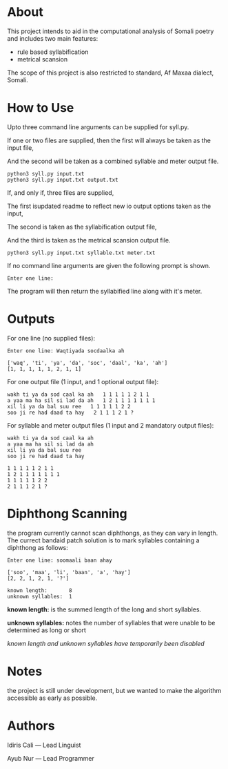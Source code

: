 # About
This project intends to aid in the computational analysis of Somali poetry and includes two main features:
- rule based syllabification 
- metrical scansion 
 
The scope of this project is also restricted to standard, Af Maxaa dialect, Somali.

# How to Use
Upto three command line arguments can be supplied for syll.py.


If one or two files are supplied, then the first will always be taken as the input file,

And the second will be taken as a combined syllable and meter output file.
```
python3 syll.py input.txt
python3 syll.py input.txt output.txt
```
If, and only if, three files are supplied,

The first isupdated readme to reflect new io output options taken as the input,

The second is taken as the syllabification output file,

And the third is taken as the metrical scansion output file.
```
python3 syll.py input.txt syllable.txt meter.txt
```
If no command line arguments are given the following prompt is shown.

```
Enter one line:
```
The program will then return the syllabified line along with it's meter.

# Outputs
For one line (no supplied files):
```
Enter one line: Waqtiyada socdaalka ah

['waq', 'ti', 'ya', 'da', 'soc', 'daal', 'ka', 'ah']
[1, 1, 1, 1, 1, 2, 1, 1]
```

For one output file (1 input, and 1 optional output file):
```
wakh ti ya da sod caal ka ah   1 1 1 1 1 2 1 1
a yaa ma ha sil si lad da ah   1 2 1 1 1 1 1 1 1
xil li ya da bal suu ree   1 1 1 1 1 2 2
soo ji re had daad ta hay   2 1 1 1 2 1 ?
```
For syllable and meter output files (1 input and 2 mandatory output files):
```
wakh ti ya da sod caal ka ah   
a yaa ma ha sil si lad da ah   
xil li ya da bal suu ree   
soo ji re had daad ta hay   
```
```
1 1 1 1 1 2 1 1
1 2 1 1 1 1 1 1 1
1 1 1 1 1 2 2
2 1 1 1 2 1 ?
```

# Diphthong Scanning
the program currently cannot scan diphthongs, as they can vary in length. The currect bandaid patch solution is to mark syllables containing a diphthong as follows:

```
Enter one line: soomaali baan ahay

['soo', 'maa', 'li', 'baan', 'a', 'hay']
[2, 2, 1, 2, 1, '?']

known length:       8
unknown syllables:  1
```
**known length:** is the summed length of the long and short syllables.

**unknown syllables:** notes the number of syllables that were unable to be determined as long or short

_known length and unknown syllables have temporarily been disabled_

# Notes
the project is still under development, but we wanted to make the algorithm accessible as early as possible.

# Authors
Idiris Cali — Lead Linguist

Ayub Nur    — Lead Programmer
